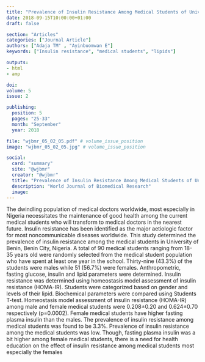 ```yaml
---
title: "Prevalence of Insulin Resistance Among Medical Students of University of Benin Benin City Nigeria"
date: 2018-09-15T10:00:00+01:00
draft: false

section: "Articles"
categories: ["Journal Article"]
authors: ["Adaja TM" , "Ayinbuomwan E"]
keywords: ["Insulin resistance", "medical students", "lipids"]

outputs: 
- html
- amp

doi:
volume: 5
issue: 2

publishing:
  position: 5
  pages: "25-33"
  month: "September"
  year: 2018

file: "wjbmr_05_02_05.pdf" # volume_issue_position
image: "wjbmr_05_02_05.jpg" # volume_issue_position

social:
  card: "summary"
  site: "@wjbmr"
  creator: "@wjbmr"
  title: "Prevalence of Insulin Resistance Among Medical Students of University of Benin Benin City Nigeria"
  description: "World Journal of Biomedical Research"
  image:
---
```

The dwindling population of medical doctors worldwide, most especially in Nigeria necessitates the
maintenance of good health among the current medical students who will transform to medical doctors in the
nearest future. Insulin resistance has been identified as the major aetiologic factor for most noncommunicable diseases worldwide. This study determined the prevalence of insulin resistance among the
medical students in University of Benin, Benin City, Nigeria. A total of 90 medical students ranging from 18-
35 years old were randomly selected from the medical student population who have spent at least one year in
the school. Thirty-nine (43.3%) of the students were males while 51 (56.7%) were females. Anthropometric,
fasting glucose, insulin and lipid parameters were determined. Insulin resistance was determined using
homeostasis model assessment of insulin resistance (HOMA-IR). Students were categorized based on gender
and levels of their lipid. Biochemical parameters were compared using Students T-test. Homeostasis model
assessment of insulin resistance (HOMA-IR) among male and female medical students were 0.208±0.20 and
0.624±0.70 respectively (p=0.0002). Female medical students have higher fasting plasma insulin than the
males. The prevalence of insulin resistance among medical students was found to be 3.3%. Prevalence of
insulin resistance among the medical students was low. Though, fasting plasma insulin was a bit higher
among female medical students, there is a need for health education on the effect of insulin resistance among
medical students most especially the females